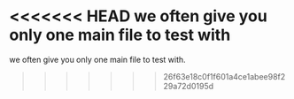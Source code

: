<<<<<<< HEAD
we often give you only one main file to test with
=======
we often give you only one main file to test with.
>>>>>>> 26f63e18c0f1f601a4ce1abee98f229a72d0195d
